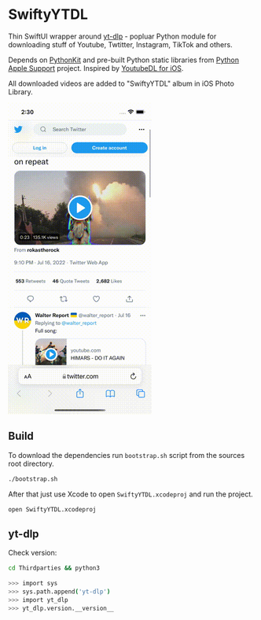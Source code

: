 # SwiftyYTDL

Thin SwiftUI wrapper around [yt-dlp](https://github.com/yt-dlp/yt-dlp) - popluar Python module for downloading stuff of Youtube, Twtitter, Instagram, TikTok and others.

Depends on [PythonKit](https://github.com/pvieito/PythonKit) and pre-built Python static libraries from [Python Apple Support](https://github.com/beeware/Python-Apple-support) project. Inspired by [YoutubeDL for iOS](https://github.com/kewlbear/YoutubeDL).

All downloaded videos are added to "SwiftyYTDL" album in iOS Photo Library.

![](screenshots/swiftyytdl.gif)

## Build

To download the dependencies run `bootstrap.sh` script from the sources root directory.

```sh
./bootstrap.sh
````

After that just use Xcode to open `SwiftyYTDL.xcodeproj` and run the project.

```sh
open SwiftyYTDL.xcodeproj
```

## yt-dlp

Check version:

```sh
cd Thirdparties && python3
```

```sh
>>> import sys
>>> sys.path.append('yt-dlp')
>>> import yt_dlp
>>> yt_dlp.version.__version__
```
